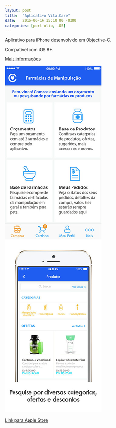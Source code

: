```yaml
---
layout: post
title:  "Aplicativo VitalCare"
date:   2016-06-16 15:10:00 -0300
categories: [portfolio, iOS]
---
```


Aplicativo para iPhone desenvolvido em Objective-C.

Compatível com iOS 8+.

[Mais informações](http://vitalcareapp.com.br)

![VitalCare](/images/app-vc-01.jpg)
![VitalCare](/images/app-vc-02.jpg)

[Link para Apple Store](https://itunes.apple.com/us/app/vital-care/id999983307?l=pt&ls=1&mt=8)